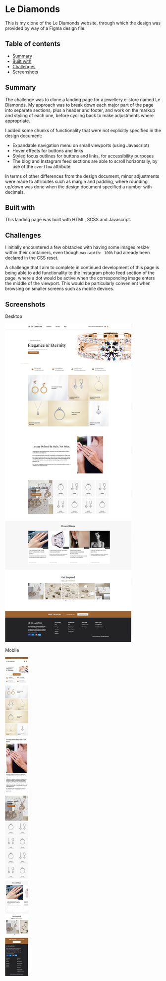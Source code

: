 # Le Diamonds

This is my clone of the Le Diamonds website, through which the design was provided by way of a Figma design file.

## Table of contents

- [Summary](#summary)
- [Built with](#built-with)
- [Challenges](#challenges)
- [Screenshots](#screenshots)

## Summary

The challenge was to clone a landing page for a jewellery e-store named Le Diamonds. My approach was to break down each major part of the page into separate sections, plus a header and footer, and work on the markup and styling of each one, before cycling back to make adjustments where appropriate.

I added some chunks of functionality that were not explicitly specified in the design document:

- Expandable navigation menu on small viewports (using Javascript)
- Hover effects for buttons and links
- Styled focus outlines for buttons and links, for accessibility purposes
- The blog and Instagram feed sections are able to scroll horizontally, by use of the `overflow` attribute

In terms of other differences from the design document, minor adjustments were made to attributes such as margin and padding, where rounding up/down was done when the design document specified a number with decimals.

## Built with

This landing page was built with HTML, SCSS and Javascript.

## Challenges

I initially encountered a few obstacles with having some images resize within their containers, even though `max-width: 100%` had already been declared in the CSS reset.

A challenge that I aim to complete in continued development of this page is being able to add functionality to the Instagram photo feed section of the page, where a dot would be active when the corresponding image enters the middle of the viewport. This would be particularly convenient when browsing on smaller screens such as mobile devices.

## Screenshots

Desktop

![](./screenshots/screenshot_desktop.jpg)

Mobile

![](./screenshots/screenshot_mobile.jpg)
